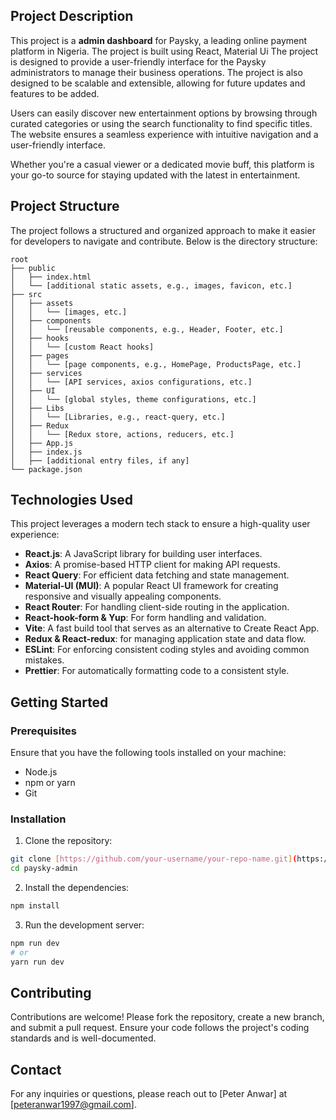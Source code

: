 ## Project Description

This project is a **admin dashboard** for Paysky, a leading online payment platform in Nigeria. The project is built using React, Material Ui The project is designed to provide a user-friendly interface for the Paysky administrators to manage their business operations. The project is also designed to be scalable and extensible, allowing for future updates and features to be added.



Users can easily discover new entertainment options by browsing through curated categories or using the search functionality to find specific titles. The website ensures a seamless experience with intuitive navigation and a user-friendly interface.

Whether you're a casual viewer or a dedicated movie buff, this platform is your go-to source for staying updated with the latest in entertainment.


## Project Structure

The project follows a structured and organized approach to make it easier for developers to navigate and contribute. Below is the directory structure:

```
root
├── public
│   ├── index.html
│   └── [additional static assets, e.g., images, favicon, etc.]
├── src
│   ├── assets
│   │   └── [images, etc.]
│   ├── components
│   │   └── [reusable components, e.g., Header, Footer, etc.]
│   ├── hooks
│   │   └── [custom React hooks]
│   ├── pages
│   │   └── [page components, e.g., HomePage, ProductsPage, etc.]
│   ├── services
│   │   └── [API services, axios configurations, etc.]
│   ├── UI
│   │   └── [global styles, theme configurations, etc.]
│   ├── Libs
│   │   └── [Libraries, e.g., react-query, etc.]
│   ├── Redux
│   │   └── [Redux store, actions, reducers, etc.]
│   ├── App.js
│   ├── index.js
│   ├── [additional entry files, if any]
└── package.json
```

## Technologies Used

This project leverages a modern tech stack to ensure a high-quality user experience:

- **React.js**: A JavaScript library for building user interfaces.
- **Axios**: A promise-based HTTP client for making API requests.
- **React Query**: For efficient data fetching and state management.
- **Material-UI (MUI)**: A popular React UI framework for creating responsive and visually appealing components.
- **React Router**: For handling client-side routing in the application.
- **React-hook-form & Yup**: For form handling and validation.
- **Vite**: A fast build tool that serves as an alternative to Create React App.
- **Redux & React-redux**: for managing application state and data flow.
- **ESLint**: For enforcing consistent coding styles and avoiding common mistakes.
- **Prettier**: For automatically formatting code to a consistent style.

## Getting Started

### Prerequisites

Ensure that you have the following tools installed on your machine:

- Node.js
- npm or yarn
- Git

### Installation

1. Clone the repository:

```bash
git clone [https://github.com/your-username/your-repo-name.git](https://github.com/peteranwar/paysky-admin.git)
cd paysky-admin
```

2. Install the dependencies:

```bash
npm install
```

3. Run the development server:

```bash
npm run dev
# or
yarn run dev
```

## Contributing

Contributions are welcome! Please fork the repository, create a new branch, and submit a pull request. Ensure your code follows the project's coding standards and is well-documented.

## Contact

For any inquiries or questions, please reach out to [Peter Anwar] at [peteranwar1997@gmail.com].
